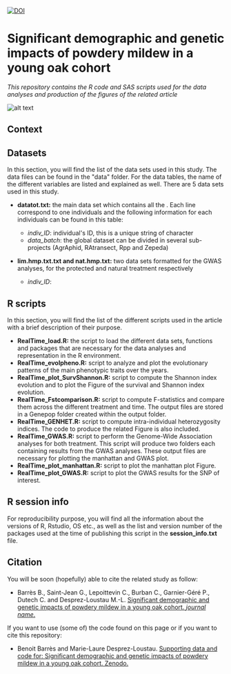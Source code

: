 [![DOI](https://zenodo.org/badge/41293576.svg)](https://zenodo.org/badge/latestdoi/41293576)
# Significant demographic and genetic impacts of powdery mildew in a young oak cohort
*This repository contains the R code and SAS scripts used for the data analyses and production of the figures of the related article*

![alt text](https://am3pap005files.storage.live.com/y4mXUw4rIo7I6I-UHrfoPc32YcaZYoOIM_R2-WK8ZLDnMrfurYfJ5FV2WjlTIh_idbaCJMyDFBGPAnA3lwmFOaY_6M5ra2vfzfOiobz1ENwdeA1QbGCTFYXnkZznKUDZXRVNRsXyB7KCZzHJLIFI1B8rqivCd0_12NtVbUs-X7a5FWMEHdFaMUfnwWvsiDjm8JU?width=1584&height=588&cropmode=none)


## Context
 

## Datasets
In this section, you will find the list of the data sets used in this study. The data files can be found in the "data" folder. For the data tables, the name of the different variables are listed and explained as well. There are 5 data sets used in this study.  

+ **datatot.txt:** the main data set which contains all the . Each line correspond to one individuals and the following information for each individuals can be found in this table: 
  + *indiv_ID*: individual's ID, this is a unique string of character
  + *data_batch*: the global dataset can be divided in several sub-projects (AgrAphid, RAtransect, Rpp and Zepeda)

+ **lim.hmp.txt.txt and nat.hmp.txt:** two data sets formatted for the GWAS analyses, for the protected and natural treatment respectively
  + *indiv_ID*:


## R scripts
In this section, you will find the list of the different scripts used in the article with a brief description of their purpose.

+ **RealTime_load.R:** the script to load the different data sets, functions and packages that are necessary for the data analyses and representation in the R environment. 
+ **RealTime_evolpheno.R:** script to analyze and plot the evolutionary patterns of the main phenotypic traits over the years.
+ **RealTime_plot_SurvShannon.R:** script to compute the Shannon index evolution and to plot the Figure of the survival and Shannon index evolution. 
+ **RealTime_Fstcomparison.R:** script to compute F-statistics and compare them across the different treatment and time. The output files are stored in a Genepop folder created within the output folder. 
+ **RealTime_GENHET.R:** script to compute intra-individual heterozygosity indices. The code to produce the related Figure is also included. 
+ **RealTime_GWAS.R:** script to perform the Genome-Wide Association analyses for both treatment. This script will produce two folders each containing results from the GWAS analyses. These output files are necessary for plotting the manhattan and GWAS plot. 
+ **RealTime_plot_manhattan.R:** script to plot the manhattan plot Figure. 
+ **RealTime_plot_GWAS.R:** script to  plot the GWAS results for the SNP of interest. 


## R session info
For reproducibility purpose, you will find all the information about the versions of R, Rstudio, OS etc., as well as the list and version number of the packages used at the time of publishing this script in the **session_info.txt** file.

## Citation
You will be soon (hopefully) able to cite the related study as follow: 
+ Barrès B., Saint-Jean G., Lepoittevin C., Burban C., Garnier-Géré P., Dutech C. and Desprez-Loustau M.-L.
[Significant demographic and genetic impacts of powdery mildew in a young oak cohort. *journal name*.](https://)

If you want to use (some of) the code found on this page or if you want to cite this repository:
+ Benoit Barrès and Marie-Laure Desprez-Loustau. [Supporting data and code for: Significant demographic and genetic impacts of powdery mildew in a young oak cohort. Zenodo.](https://zenodo.org/badge/latestdoi/sss)

